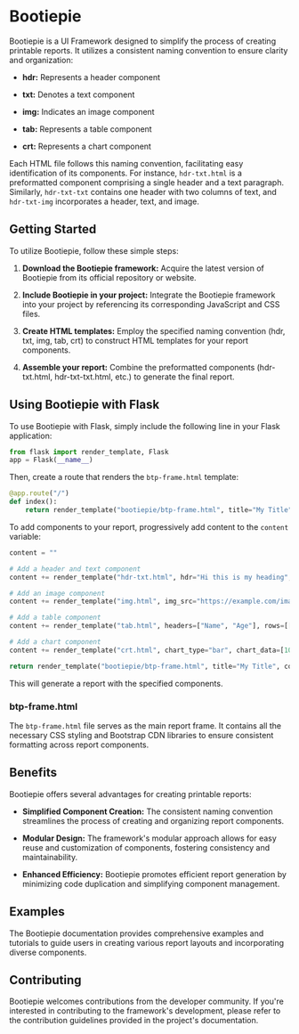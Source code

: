 # Bootiepie

Bootiepie is a UI Framework designed to simplify the process of creating printable reports. It utilizes a consistent naming convention to ensure clarity and organization:

* **hdr:** Represents a header component

* **txt:** Denotes a text component

* **img:** Indicates an image component

* **tab:** Represents a table component

* **crt:** Represents a chart component

Each HTML file follows this naming convention, facilitating easy identification of its components. For instance, `hdr-txt.html` is a preformatted component comprising a single header and a text paragraph. Similarly, `hdr-txt-txt` contains one header with two columns of text, and `hdr-txt-img` incorporates a header, text, and image.

## Getting Started

To utilize Bootiepie, follow these simple steps:

1. **Download the Bootiepie framework:** Acquire the latest version of Bootiepie from its official repository or website.

2. **Include Bootiepie in your project:** Integrate the Bootiepie framework into your project by referencing its corresponding JavaScript and CSS files.

3. **Create HTML templates:** Employ the specified naming convention (hdr, txt, img, tab, crt) to construct HTML templates for your report components.

4. **Assemble your report:** Combine the preformatted components (hdr-txt.html, hdr-txt-txt.html, etc.) to generate the final report.

## Using Bootiepie with Flask

To use Bootiepie with Flask, simply include the following line in your Flask application:

```python
from flask import render_template, Flask
app = Flask(__name__)
```

Then, create a route that renders the `btp-frame.html` template:

```python
@app.route("/")
def index():
    return render_template("bootiepie/btp-frame.html", title="My Title")
```

To add components to your report, progressively add content to the `content` variable:

```python
content = ""

# Add a header and text component
content += render_template("hdr-txt.html", hdr="Hi this is my heading", txt="this is my text. A very long text")

# Add an image component
content += render_template("img.html", img_src="https://example.com/image.jpg")

# Add a table component
content += render_template("tab.html", headers=["Name", "Age"], rows=[["John Doe", 30], ["Jane Doe", 25]])

# Add a chart component
content += render_template("crt.html", chart_type="bar", chart_data=[10, 20, 30, 40])

return render_template("bootiepie/btp-frame.html", title="My Title", content=content)
```

This will generate a report with the specified components.

### btp-frame.html

The `btp-frame.html` file serves as the main report frame. It contains all the necessary CSS styling and Bootstrap CDN libraries to ensure consistent formatting across report components.

## Benefits

Bootiepie offers several advantages for creating printable reports:

* **Simplified Component Creation:** The consistent naming convention streamlines the process of creating and organizing report components.

* **Modular Design:** The framework's modular approach allows for easy reuse and customization of components, fostering consistency and maintainability.

* **Enhanced Efficiency:** Bootiepie promotes efficient report generation by minimizing code duplication and simplifying component management.

## Examples

The Bootiepie documentation provides comprehensive examples and tutorials to guide users in creating various report layouts and incorporating diverse components.

## Contributing

Bootiepie welcomes contributions from the developer community. If you're interested in contributing to the framework's development, please refer to the contribution guidelines provided in the project's documentation.
